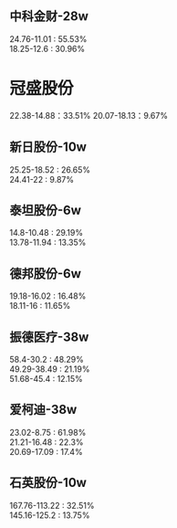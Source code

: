 ## 中科金财-28w  
24.76-11.01 : 55.53%       
18.25-12.6  : 30.96%  

# 冠盛股份
22.38-14.88：33.51%
20.07-18.13：9.67%

## 新日股份-10w  
25.25-18.52 : 26.65%      
24.41-22  :   9.87%

## 泰坦股份-6w
14.8-10.48 : 29.19%       
13.78-11.94 : 13.35%       

## 德邦股份-6w
19.18-16.02 : 16.48%    
18.11-16 : 11.65%

## 振德医疗-38w
58.4-30.2 : 48.29%      
49.29-38.49 : 21.19%     
51.68-45.4 : 12.15%

## 爱柯迪-38w
23.02-8.75   : 61.98%         
21.21-16.48  : 22.3%       
20.69-17.09 : 17.4%    

## 石英股份-10w
167.76-113.22 : 32.51%        
145.16-125.2 : 13.75%    
